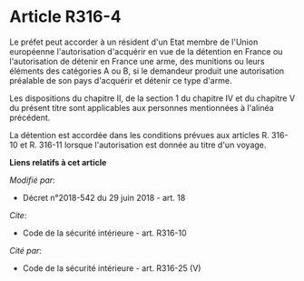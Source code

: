 # Article R316-4

Le préfet peut accorder à un résident d'un Etat membre de l'Union européenne l'autorisation d'acquérir en vue de la détention
en France ou l'autorisation de détenir en France une arme, des munitions ou leurs éléments des catégories A ou B, si le
demandeur produit une autorisation préalable de son pays d'acquérir et détenir ce type d'arme.

Les dispositions du chapitre II, de la section 1 du chapitre IV et du chapitre V du présent titre sont applicables aux
personnes mentionnées à l'alinéa précédent.

La détention est accordée dans les conditions prévues aux articles R. 316-10 et R. 316-11 lorsque l'autorisation est donnée
au titre d'un voyage.

**Liens relatifs à cet article**

_Modifié par_:

  - Décret n°2018-542 du 29 juin 2018 - art. 18

_Cite_:

  - Code de la sécurité intérieure - art. R316-10

_Cité par_:

  - Code de la sécurité intérieure - art. R316-25 (V)
